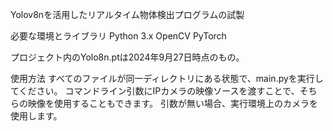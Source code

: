 Yolov8nを活用したリアルタイム物体検出プログラムの試製

必要な環境とライブラリ
Python 3.x
OpenCV
PyTorch

プロジェクト内のYolo8n.ptは2024年9月27日時点のもの。

使用方法
すべてのファイルが同一ディレクトリにある状態で、main.pyを実行してください。
コマンドライン引数にIPカメラの映像ソースを渡すことで、そちらの映像を使用することもできます。
引数が無い場合、実行環境上のカメラを使用します。
